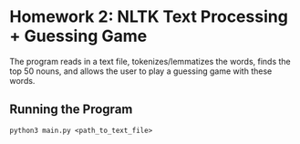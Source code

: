 # Homework 2: NLTK Text Processing + Guessing Game

The program reads in a text file, tokenizes/lemmatizes the words, finds the top 50 nouns, and allows the user to play a guessing game with these words.

## Running the Program

`python3 main.py <path_to_text_file>`

